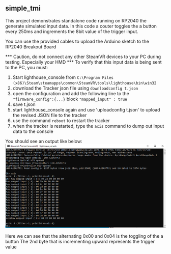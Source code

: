 ## simple_tmi
This project demonstrates standalone code running on RP2040 the generate simulated input data.  In this code a couter toggles the a button every 250ms and ingrements the 8bit value of the trigger input.

You can use the provided cables to upload the Arduino sketch to the RP2040 Breakout Board

*** Caution, do not connect any other SteamVR devices to your PC during testing.  Especially your HMD ***
To verify that this input data is being sent to the PC, you must:
1) Start lighthouse_console from `C:\Program Files (x86)\Steam\steamapps\common\SteamVR\tools\lighthouse\bin\win32`
2) download the Tracker json file using `downloadconfig t.json`
3) open the configuration and add the following line to the `"firmware_config":{...}` block
  `"mapped_input" : true`
4) save t.json
5) start lighthouse_console again and use 'uploadconfig t.json' to upload the revised JSON file to the tracker
6) use the command `reboot` to restart the tracker
7) when the tracker is restarted, type the `axis` command to dump out input data to the console

You should see an output like below:
![lighthouse_console Axis Output](images/simple_tmi_lh_output.png)

Here we can see that the alternating 0x00 and 0x04 is the toggling of the a button
The 2nd byte that is incrementing upward represents the trigger value
